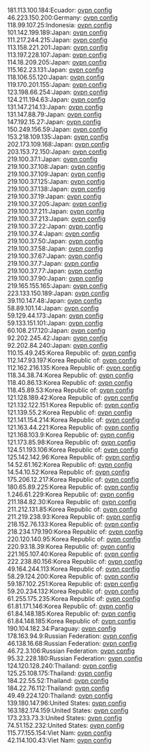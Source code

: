 181.113.100.184:Ecuador: [ovpn config](vpn/181_113_100_184.ovpn)  
46.223.150.200:Germany: [ovpn config](vpn/46_223_150_200.ovpn)  
118.99.107.25:Indonesia: [ovpn config](vpn/118_99_107_25.ovpn)  
101.142.199.189:Japan: [ovpn config](vpn/101_142_199_189.ovpn)  
111.217.244.215:Japan: [ovpn config](vpn/111_217_244_215.ovpn)  
113.158.221.201:Japan: [ovpn config](vpn/113_158_221_201.ovpn)  
113.197.228.107:Japan: [ovpn config](vpn/113_197_228_107.ovpn)  
114.18.209.205:Japan: [ovpn config](vpn/114_18_209_205.ovpn)  
115.162.23.131:Japan: [ovpn config](vpn/115_162_23_131.ovpn)  
118.106.55.120:Japan: [ovpn config](vpn/118_106_55_120.ovpn)  
119.170.201.155:Japan: [ovpn config](vpn/119_170_201_155.ovpn)  
123.198.66.254:Japan: [ovpn config](vpn/123_198_66_254.ovpn)  
124.211.194.63:Japan: [ovpn config](vpn/124_211_194_63.ovpn)  
131.147.214.13:Japan: [ovpn config](vpn/131_147_214_13.ovpn)  
131.147.88.79:Japan: [ovpn config](vpn/131_147_88_79.ovpn)  
147.192.15.27:Japan: [ovpn config](vpn/147_192_15_27.ovpn)  
150.249.156.59:Japan: [ovpn config](vpn/150_249_156_59.ovpn)  
153.218.109.135:Japan: [ovpn config](vpn/153_218_109_135.ovpn)  
202.173.109.168:Japan: [ovpn config](vpn/202_173_109_168.ovpn)  
203.153.72.150:Japan: [ovpn config](vpn/203_153_72_150.ovpn)  
219.100.37.1:Japan: [ovpn config](vpn/219_100_37_1.ovpn)  
219.100.37.108:Japan: [ovpn config](vpn/219_100_37_108.ovpn)  
219.100.37.109:Japan: [ovpn config](vpn/219_100_37_109.ovpn)  
219.100.37.125:Japan: [ovpn config](vpn/219_100_37_125.ovpn)  
219.100.37.138:Japan: [ovpn config](vpn/219_100_37_138.ovpn)  
219.100.37.19:Japan: [ovpn config](vpn/219_100_37_19.ovpn)  
219.100.37.205:Japan: [ovpn config](vpn/219_100_37_205.ovpn)  
219.100.37.211:Japan: [ovpn config](vpn/219_100_37_211.ovpn)  
219.100.37.213:Japan: [ovpn config](vpn/219_100_37_213.ovpn)  
219.100.37.22:Japan: [ovpn config](vpn/219_100_37_22.ovpn)  
219.100.37.4:Japan: [ovpn config](vpn/219_100_37_4.ovpn)  
219.100.37.50:Japan: [ovpn config](vpn/219_100_37_50.ovpn)  
219.100.37.58:Japan: [ovpn config](vpn/219_100_37_58.ovpn)  
219.100.37.67:Japan: [ovpn config](vpn/219_100_37_67.ovpn)  
219.100.37.7:Japan: [ovpn config](vpn/219_100_37_7.ovpn)  
219.100.37.77:Japan: [ovpn config](vpn/219_100_37_77.ovpn)  
219.100.37.90:Japan: [ovpn config](vpn/219_100_37_90.ovpn)  
219.165.155.165:Japan: [ovpn config](vpn/219_165_155_165.ovpn)  
223.133.150.189:Japan: [ovpn config](vpn/223_133_150_189.ovpn)  
39.110.147.48:Japan: [ovpn config](vpn/39_110_147_48.ovpn)  
58.89.101.14:Japan: [ovpn config](vpn/58_89_101_14.ovpn)  
59.129.44.173:Japan: [ovpn config](vpn/59_129_44_173.ovpn)  
59.133.151.101:Japan: [ovpn config](vpn/59_133_151_101.ovpn)  
60.108.217.120:Japan: [ovpn config](vpn/60_108_217_120.ovpn)  
92.202.245.42:Japan: [ovpn config](vpn/92_202_245_42.ovpn)  
92.202.84.240:Japan: [ovpn config](vpn/92_202_84_240.ovpn)  
110.15.49.245:Korea Republic of: [ovpn config](vpn/110_15_49_245.ovpn)  
112.147.93.197:Korea Republic of: [ovpn config](vpn/112_147_93_197.ovpn)  
112.162.216.135:Korea Republic of: [ovpn config](vpn/112_162_216_135.ovpn)  
118.34.38.74:Korea Republic of: [ovpn config](vpn/118_34_38_74.ovpn)  
118.40.86.13:Korea Republic of: [ovpn config](vpn/118_40_86_13.ovpn)  
118.45.89.53:Korea Republic of: [ovpn config](vpn/118_45_89_53.ovpn)  
121.128.189.42:Korea Republic of: [ovpn config](vpn/121_128_189_42.ovpn)  
121.132.122.151:Korea Republic of: [ovpn config](vpn/121_132_122_151.ovpn)  
121.139.55.2:Korea Republic of: [ovpn config](vpn/121_139_55_2.ovpn)  
121.141.154.214:Korea Republic of: [ovpn config](vpn/121_141_154_214.ovpn)  
121.163.44.221:Korea Republic of: [ovpn config](vpn/121_163_44_221.ovpn)  
121.168.103.9:Korea Republic of: [ovpn config](vpn/121_168_103_9.ovpn)  
121.173.85.98:Korea Republic of: [ovpn config](vpn/121_173_85_98.ovpn)  
124.51.193.106:Korea Republic of: [ovpn config](vpn/124_51_193_106.ovpn)  
125.142.142.96:Korea Republic of: [ovpn config](vpn/125_142_142_96.ovpn)  
14.52.61.162:Korea Republic of: [ovpn config](vpn/14_52_61_162.ovpn)  
14.54.10.52:Korea Republic of: [ovpn config](vpn/14_54_10_52.ovpn)  
175.206.12.217:Korea Republic of: [ovpn config](vpn/175_206_12_217.ovpn)  
180.65.89.225:Korea Republic of: [ovpn config](vpn/180_65_89_225.ovpn)  
1.246.61.229:Korea Republic of: [ovpn config](vpn/1_246_61_229.ovpn)  
211.184.82.30:Korea Republic of: [ovpn config](vpn/211_184_82_30.ovpn)  
211.212.131.85:Korea Republic of: [ovpn config](vpn/211_212_131_85.ovpn)  
211.219.238.93:Korea Republic of: [ovpn config](vpn/211_219_238_93.ovpn)  
218.152.76.133:Korea Republic of: [ovpn config](vpn/218_152_76_133.ovpn)  
218.234.179.190:Korea Republic of: [ovpn config](vpn/218_234_179_190.ovpn)  
220.120.140.95:Korea Republic of: [ovpn config](vpn/220_120_140_95.ovpn)  
220.93.18.39:Korea Republic of: [ovpn config](vpn/220_93_18_39.ovpn)  
221.165.107.40:Korea Republic of: [ovpn config](vpn/221_165_107_40.ovpn)  
222.238.80.156:Korea Republic of: [ovpn config](vpn/222_238_80_156.ovpn)  
49.164.244.113:Korea Republic of: [ovpn config](vpn/49_164_244_113.ovpn)  
58.29.124.200:Korea Republic of: [ovpn config](vpn/58_29_124_200.ovpn)  
59.187.102.251:Korea Republic of: [ovpn config](vpn/59_187_102_251.ovpn)  
59.20.234.132:Korea Republic of: [ovpn config](vpn/59_20_234_132.ovpn)  
61.255.175.235:Korea Republic of: [ovpn config](vpn/61_255_175_235.ovpn)  
61.81.171.146:Korea Republic of: [ovpn config](vpn/61_81_171_146.ovpn)  
61.84.148.185:Korea Republic of: [ovpn config](vpn/61_84_148_185.ovpn)  
61.84.148.185:Korea Republic of: [ovpn config](vpn/61_84_148_185.ovpn)  
190.104.182.34:Paraguay: [ovpn config](vpn/190_104_182_34.ovpn)  
178.163.94.9:Russian Federation: [ovpn config](vpn/178_163_94_9.ovpn)  
46.138.16.68:Russian Federation: [ovpn config](vpn/46_138_16_68.ovpn)  
46.72.3.106:Russian Federation: [ovpn config](vpn/46_72_3_106.ovpn)  
95.32.228.180:Russian Federation: [ovpn config](vpn/95_32_228_180.ovpn)  
124.120.128.240:Thailand: [ovpn config](vpn/124_120_128_240.ovpn)  
125.25.108.175:Thailand: [ovpn config](vpn/125_25_108_175.ovpn)  
184.22.55.52:Thailand: [ovpn config](vpn/184_22_55_52.ovpn)  
184.22.76.112:Thailand: [ovpn config](vpn/184_22_76_112.ovpn)  
49.49.224.120:Thailand: [ovpn config](vpn/49_49_224_120.ovpn)  
139.180.147.96:United States: [ovpn config](vpn/139_180_147_96.ovpn)  
163.182.174.159:United States: [ovpn config](vpn/163_182_174_159.ovpn)  
173.233.73.3:United States: [ovpn config](vpn/173_233_73_3.ovpn)  
74.51.152.232:United States: [ovpn config](vpn/74_51_152_232.ovpn)  
115.77.155.154:Viet Nam: [ovpn config](vpn/115_77_155_154.ovpn)  
42.114.100.43:Viet Nam: [ovpn config](vpn/42_114_100_43.ovpn)  
